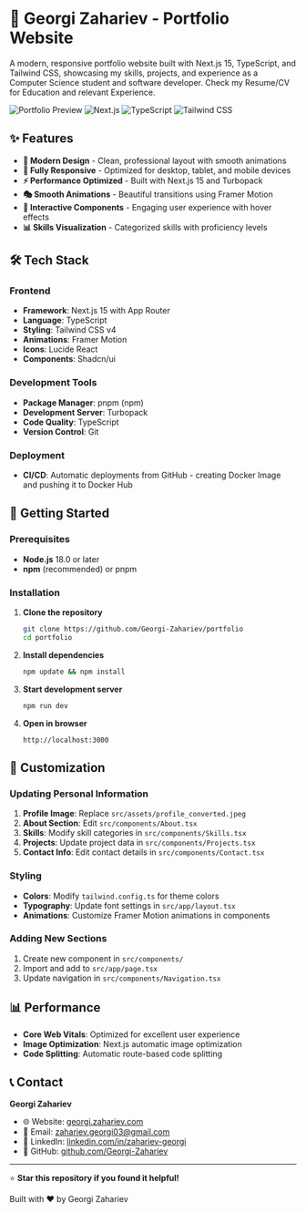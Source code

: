 # 🚀 Georgi Zahariev - Portfolio Website

A modern, responsive portfolio website built with Next.js 15, TypeScript, and Tailwind CSS, showcasing my skills, projects, and experience as a Computer Science student and software developer. Check my Resume/CV for Education and relevant Experience. 

![Portfolio Preview](https://img.shields.io/badge/Status-Live-brightgreen)
![Next.js](https://img.shields.io/badge/Next.js-15-black)
![TypeScript](https://img.shields.io/badge/TypeScript-5-blue)
![Tailwind CSS](https://img.shields.io/badge/TailwindCSS-4-38bdf8)

## ✨ Features

- **🎨 Modern Design** - Clean, professional layout with smooth animations
- **📱 Fully Responsive** - Optimized for desktop, tablet, and mobile devices
- **⚡ Performance Optimized** - Built with Next.js 15 and Turbopack
- **🎭 Smooth Animations** - Beautiful transitions using Framer Motion
- **🎯 Interactive Components** - Engaging user experience with hover effects
- **📊 Skills Visualization** - Categorized skills with proficiency levels

## 🛠️ Tech Stack

### Frontend
- **Framework**: Next.js 15 with App Router
- **Language**: TypeScript
- **Styling**: Tailwind CSS v4
- **Animations**: Framer Motion
- **Icons**: Lucide React
- **Components**: Shadcn/ui

### Development Tools
- **Package Manager**: pnpm (npm)
- **Development Server**: Turbopack
- **Code Quality**: TypeScript
- **Version Control**: Git

### Deployment
- **CI/CD**: Automatic deployments from GitHub - creating Docker Image and pushing it to Docker Hub

## 🚀 Getting Started

### Prerequisites
- **Node.js** 18.0 or later
- **npm** (recommended) or pnpm

### Installation

1. **Clone the repository**
   ```bash
   git clone https://github.com/Georgi-Zahariev/portfolio
   cd portfolio
   ```

2. **Install dependencies**
   ```bash
   npm update && npm install
   ```

3. **Start development server**
   ```bash
   npm run dev   
   ```

4. **Open in browser**
   ```
   http://localhost:3000
   ```

## 🎨 Customization

### Updating Personal Information

1. **Profile Image**: Replace `src/assets/profile_converted.jpeg`
2. **About Section**: Edit `src/components/About.tsx`
3. **Skills**: Modify skill categories in `src/components/Skills.tsx`
4. **Projects**: Update project data in `src/components/Projects.tsx`
5. **Contact Info**: Edit contact details in `src/components/Contact.tsx`

### Styling
- **Colors**: Modify `tailwind.config.ts` for theme colors
- **Typography**: Update font settings in `src/app/layout.tsx`
- **Animations**: Customize Framer Motion animations in components

### Adding New Sections
1. Create new component in `src/components/`
2. Import and add to `src/app/page.tsx`
3. Update navigation in `src/components/Navigation.tsx`

## 📊 Performance

- **Core Web Vitals**: Optimized for excellent user experience
- **Image Optimization**: Next.js automatic image optimization
- **Code Splitting**: Automatic route-based code splitting

## 📞 Contact

**Georgi Zahariev**
- 🌐 Website: [georgi.zahariev.com](https://georgi.zahariev.com)
- 📧 Email: zahariev.georgi03@gmail.com
- 💼 LinkedIn: [linkedin.com/in/zahariev-georgi](https://www.linkedin.com/in/zahariev-georgi/)
- 🐙 GitHub: [github.com/Georgi-Zahariev](https://github.com/Georgi-Zahariev)

---

⭐ **Star this repository if you found it helpful!**

Built with ❤️ by Georgi Zahariev

